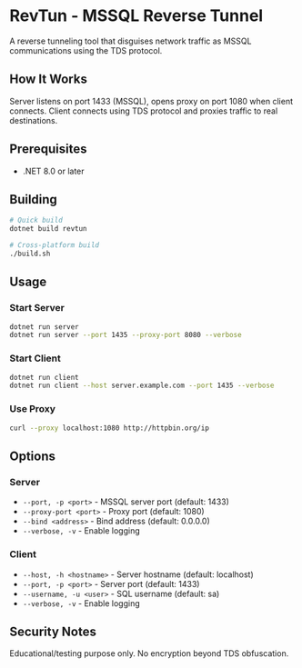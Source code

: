 # RevTun - MSSQL Reverse Tunnel

A reverse tunneling tool that disguises network traffic as MSSQL communications using the TDS protocol.

## How It Works

Server listens on port 1433 (MSSQL), opens proxy on port 1080 when client connects. Client connects using TDS protocol and proxies traffic to real destinations.

## Prerequisites

- .NET 8.0 or later

## Building

```bash
# Quick build
dotnet build revtun

# Cross-platform build
./build.sh
```

## Usage

### Start Server
```bash
dotnet run server
dotnet run server --port 1435 --proxy-port 8080 --verbose
```

### Start Client
```bash
dotnet run client
dotnet run client --host server.example.com --port 1435 --verbose
```

### Use Proxy
```bash
curl --proxy localhost:1080 http://httpbin.org/ip
```

## Options

### Server
- `--port, -p <port>` - MSSQL server port (default: 1433)
- `--proxy-port <port>` - Proxy port (default: 1080)
- `--bind <address>` - Bind address (default: 0.0.0.0)
- `--verbose, -v` - Enable logging

### Client
- `--host, -h <hostname>` - Server hostname (default: localhost)
- `--port, -p <port>` - Server port (default: 1433)
- `--username, -u <user>` - SQL username (default: sa)
- `--verbose, -v` - Enable logging

## Security Notes

Educational/testing purpose only. No encryption beyond TDS obfuscation.
